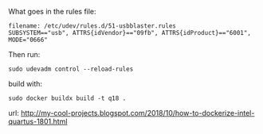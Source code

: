 What goes in the rules file:
```shell
filename: /etc/udev/rules.d/51-usbblaster.rules
SUBSYSTEM=="usb", ATTRS{idVendor}=="09fb", ATTRS{idProduct}=="6001", MODE="0666"
```

Then run:
```shell
sudo udevadm control --reload-rules
```

build with:
```shell
sudo docker buildx build -t q18 .
```

url: http://my-cool-projects.blogspot.com/2018/10/how-to-dockerize-intel-quartus-1801.html